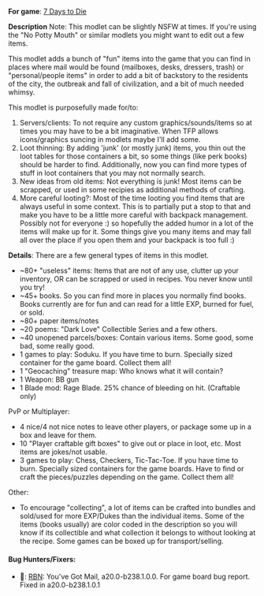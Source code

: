**For game**: [7 Days to Die](https://7daystodie.com)

**Description**
Note: This modlet can be slightly NSFW at times. If you're using the "No Potty Mouth" or similar modlets you might want to edit out a few items.

This modlet adds a bunch of "fun" items into the game that you can find in places where mail would be found (mailboxes, desks, dressers, trash) or "personal/people items" in order to add a bit of backstory to the residents of the city, the outbreak and fall of civilization, and a bit of much needed whimsy.

This modlet is purposefully made for/to:
1. Servers/clients: To not require any custom graphics/sounds/items so at times you may have to be a bit imaginative.  When TFP allows icons/graphics suncing in modlets maybe I'll add some.
2. Loot thinning: By adding 'junk' (or mostly junk) items, you thin out the loot tables for those containers a bit, so some things (like perk books) should be harder to find. Additionally, now you can find more types of stuff in loot containers that you may not normally search.
3. New ideas from old items: Not everything is junk!  Most items can be scrapped, or used in some recipies as additional methods of crafting.
4. More careful looting?: Most of the time looting you find items that are always useful in some context. This is to partially put a stop to that and make you have to be a little more careful with backpack management.  Possibly not for everyone :) so hopefully the added humor in a lot of the items will make up for it. Some things give you many items and may fall all over the place if you open them and your backpack is too full :)

**Details**: There are a few general types of items in this modlet.

- ~80+ "useless" items: Items that are not of any use, clutter up your inventory, OR can be scrapped or used in recipes.  You never know until you try!
- ~45+ books. So you can find more in places you normally find books. Books currently are for fun and can read for a little EXP, burned for fuel, or sold.
- ~80+ paper items/notes
- ~20 poems: "Dark Love" Collectible Series and a few others.
- ~40 unopened parcels/boxes: Contain various items. Some good, some bad, some really good.
- 1 games to play: Soduku. If you have time to burn. Specially sized container for the game board. Collect them all!
- 1 "Geocaching" treasure map: Who knows what it will contain?
- 1 Weapon: BB gun
- 1 Blade mod: Rage Blade. 25% chance of bleeding on hit. (Craftable only)

PvP or Multiplayer:
- 4 nice/4 not nice notes to leave other players, or package some up in a box and leave for them.
- 10 "Player craftable gift boxes" to give out or place in loot, etc. Most items are jokes/not usable.
- 3 games to play: Chess, Checkers, Tic-Tac-Toe. If you have time to burn. Specially sized containers for the game boards. Have to find or craft the pieces/puzzles depending on the game. Collect them all!

Other:
- To encourage "collecting", a lot of items can be crafted into bundles and sold/used for more EXP/Dukes than the individual items. Some of the items (books usually) are color coded in the description so you will know if its collectible and what collection it belongs to without looking at the recipe. Some games can be boxed up for transport/selling.

#### Bug Hunters/Fixers:
- :clap:: [RBN](https://community.7daystodie.com/profile/56838-rbn/): You've Got Mail, a20.0-b238.1.0.0.  For game board bug report. Fixed in a20.0-b238.1.0.1
